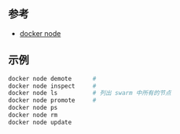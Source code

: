 

## 参考

- [docker node](https://docs.docker.com/engine/reference/commandline/node/)


## 示例

```bash
docker node demote      #
docker node inspect     # 
docker node ls          # 列出 swarm 中所有的节点
docker node promote     #
docker node ps
docker node rm
docker node update
```

